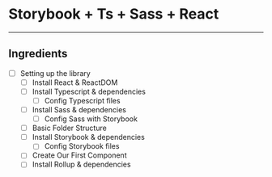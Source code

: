 # Storybook + Ts + Sass + React

---

## Ingredients

- [ ]  Setting up the library
    - [ ]  Install React & ReactDOM
    - [ ]  Install Typescript & dependencies
        - [ ]  Config Typescript files
    - [ ]  Install Sass & dependencies
        - [ ]  Config Sass with Storybook
    - [ ]  Basic Folder Structure
    - [ ]  Install Storybook & dependencies
        - [ ]  Config Storybook files
    - [ ]  Create Our First Component
    - [ ]  Install Rollup & dependencies